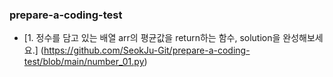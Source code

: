### prepare-a-coding-test

- [1. 정수를 담고 있는 배열 arr의 평균값을 return하는 함수, solution을 완성해보세요.]
(https://github.com/SeokJu-Git/prepare-a-coding-test/blob/main/number_01.py)
